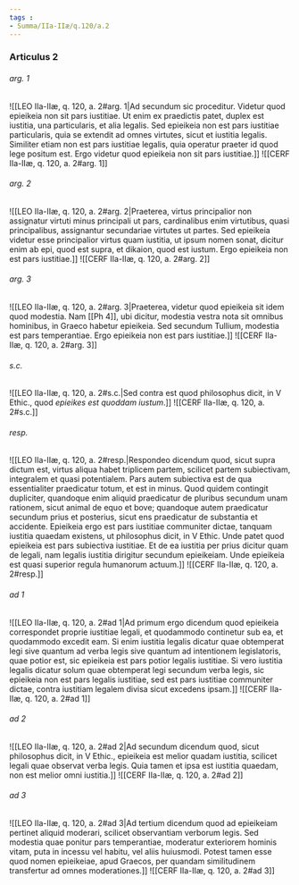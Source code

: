 ```yaml
---
tags : 
- Summa/IIa-IIæ/q.120/a.2
---
```


### Articulus 2

###### arg. 1
![[LEO IIa-IIæ, q. 120, a. 2#arg. 1|Ad secundum sic proceditur. Videtur quod epieikeia non sit pars iustitiae. Ut enim ex praedictis patet, duplex est iustitia, una particularis, et alia legalis. Sed epieikeia non est pars iustitiae particularis, quia se extendit ad omnes virtutes, sicut et iustitia legalis. Similiter etiam non est pars iustitiae legalis, quia operatur praeter id quod lege positum est. Ergo videtur quod epieikeia non sit pars iustitiae.]]
![[CERF IIa-IIæ, q. 120, a. 2#arg. 1]]

###### arg. 2
![[LEO IIa-IIæ, q. 120, a. 2#arg. 2|Praeterea, virtus principalior non assignatur virtuti minus principali ut pars, cardinalibus enim virtutibus, quasi principalibus, assignantur secundariae virtutes ut partes. Sed epieikeia videtur esse principalior virtus quam iustitia, ut ipsum nomen sonat, dicitur enim ab epi, quod est supra, et dikaion, quod est iustum. Ergo epieikeia non est pars iustitiae.]]
![[CERF IIa-IIæ, q. 120, a. 2#arg. 2]]

###### arg. 3
![[LEO IIa-IIæ, q. 120, a. 2#arg. 3|Praeterea, videtur quod epieikeia sit idem quod modestia. Nam [[Ph 4]], ubi dicitur, modestia vestra nota sit omnibus hominibus, in Graeco habetur epieikeia. Sed secundum Tullium, modestia est pars temperantiae. Ergo epieikeia non est pars iustitiae.]]
![[CERF IIa-IIæ, q. 120, a. 2#arg. 3]]

###### s.c.
![[LEO IIa-IIæ, q. 120, a. 2#s.c.|Sed contra est quod philosophus dicit, in V Ethic., quod *epieikes est quoddam iustum*.]]
![[CERF IIa-IIæ, q. 120, a. 2#s.c.]]

###### resp.
![[LEO IIa-IIæ, q. 120, a. 2#resp.|Respondeo dicendum quod, sicut supra dictum est, virtus aliqua habet triplicem partem, scilicet partem subiectivam, integralem et quasi potentialem. Pars autem subiectiva est de qua essentialiter praedicatur totum, et est in minus. Quod quidem contingit dupliciter, quandoque enim aliquid praedicatur de pluribus secundum unam rationem, sicut animal de equo et bove; quandoque autem praedicatur secundum prius et posterius, sicut ens praedicatur de substantia et accidente. Epieikeia ergo est pars iustitiae communiter dictae, tanquam iustitia quaedam existens, ut philosophus dicit, in V Ethic. Unde patet quod epieikeia est pars subiectiva iustitiae. Et de ea iustitia per prius dicitur quam de legali, nam legalis iustitia dirigitur secundum epieikeiam. Unde epieikeia est quasi superior regula humanorum actuum.]]
![[CERF IIa-IIæ, q. 120, a. 2#resp.]]

###### ad 1
![[LEO IIa-IIæ, q. 120, a. 2#ad 1|Ad primum ergo dicendum quod epieikeia correspondet proprie iustitiae legali, et quodammodo continetur sub ea, et quodammodo excedit eam. Si enim iustitia legalis dicatur quae obtemperat legi sive quantum ad verba legis sive quantum ad intentionem legislatoris, quae potior est, sic epieikeia est pars potior legalis iustitiae. Si vero iustitia legalis dicatur solum quae obtemperat legi secundum verba legis, sic epieikeia non est pars legalis iustitiae, sed est pars iustitiae communiter dictae, contra iustitiam legalem divisa sicut excedens ipsam.]]
![[CERF IIa-IIæ, q. 120, a. 2#ad 1]]

###### ad 2
![[LEO IIa-IIæ, q. 120, a. 2#ad 2|Ad secundum dicendum quod, sicut philosophus dicit, in V Ethic., epieikeia est melior quadam iustitia, scilicet legali quae observat verba legis. Quia tamen et ipsa est iustitia quaedam, non est melior omni iustitia.]]
![[CERF IIa-IIæ, q. 120, a. 2#ad 2]]

###### ad 3
![[LEO IIa-IIæ, q. 120, a. 2#ad 3|Ad tertium dicendum quod ad epieikeiam pertinet aliquid moderari, scilicet observantiam verborum legis. Sed modestia quae ponitur pars temperantiae, moderatur exteriorem hominis vitam, puta in incessu vel habitu, vel aliis huiusmodi. Potest tamen esse quod nomen epieikeiae, apud Graecos, per quandam similitudinem transfertur ad omnes moderationes.]]
![[CERF IIa-IIæ, q. 120, a. 2#ad 3]]

